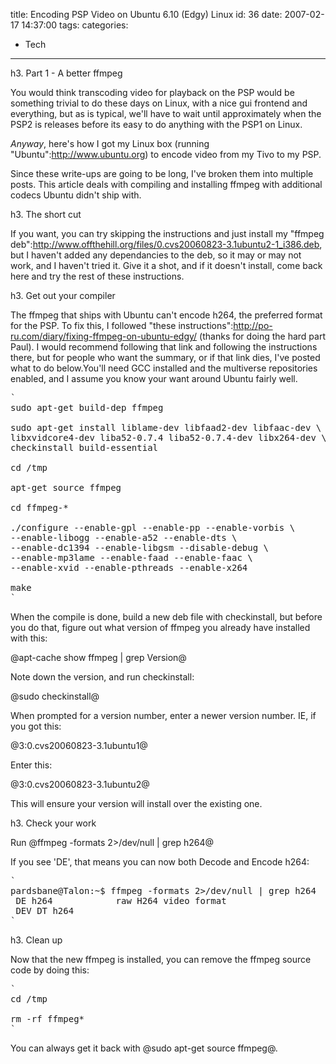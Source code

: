 title: Encoding PSP Video on Ubuntu 6.10 (Edgy) Linux
id: 36
date: 2007-02-17 14:37:00
tags:
categories:
  - Tech
---

h3\. Part 1 - A better ffmpeg

You would think transcoding video for playback on the PSP would be something trivial to do these days on Linux, with a nice gui frontend and everything, but as is typical, we'll have to wait until approximately when the PSP2 is releases before its easy to do anything with the PSP1 on Linux.

_Anyway_, here's how I got my Linux box (running "Ubuntu":http://www.ubuntu.org) to encode video from my Tivo to my PSP.

Since these write-ups are going to be long, I've broken them into multiple posts. This article deals with compiling and installing ffmpeg with additional codecs Ubuntu didn't ship with.

h3\. The short cut

If you want, you can try skipping the instructions and just install my "ffmpeg deb":http://www.offthehill.org/files/0.cvs20060823-3.1ubuntu2-1_i386.deb, but I haven't added any dependancies to the deb, so it may or may not work, and I haven't tried it. Give it a shot, and if it doesn't install, come back here and try the rest of these instructions.

h3\. Get out your compiler

The ffmpeg that ships with Ubuntu can't encode h264, the preferred format for the PSP. To fix this, I followed "these instructions":http://po-ru.com/diary/fixing-ffmpeg-on-ubuntu-edgy/ (thanks for doing the hard part Paul). I would recommend following that link and following the instructions there, but for people who want the summary, or if that link dies, I've posted what to do below.You'll need GCC installed and the multiverse repositories enabled, and I assume you know your want around Ubuntu fairly well.

<pre>
`
sudo apt-get build-dep ffmpeg

sudo apt-get install liblame-dev libfaad2-dev libfaac-dev \
libxvidcore4-dev liba52-0.7.4 liba52-0.7.4-dev libx264-dev \
checkinstall build-essential

cd /tmp

apt-get source ffmpeg

cd ffmpeg-*

./configure --enable-gpl --enable-pp --enable-vorbis \
--enable-libogg --enable-a52 --enable-dts \
--enable-dc1394 --enable-libgsm --disable-debug \
--enable-mp3lame --enable-faad --enable-faac \
--enable-xvid --enable-pthreads --enable-x264

make
`
</pre>

When the compile is done, build a new deb file with checkinstall, but before you do that, figure out what version of ffmpeg you already have installed with this:

@apt-cache show ffmpeg | grep Version@

Note down the version, and run checkinstall:

@sudo checkinstall@

When prompted for a version number, enter a newer version number. IE, if you got this:

@3:0.cvs20060823-3.1ubuntu1@

Enter this:

@3:0.cvs20060823-3.1ubuntu2@

This will ensure your version will install over the existing one.

h3\. Check your work

Run @ffmpeg -formats 2>/dev/null | grep h264@

If you see 'DE', that means you can now both Decode and Encode h264:
<pre>
`
pardsbane@Talon:~$ ffmpeg -formats 2>/dev/null | grep h264
 DE h264            raw H264 video format
 DEV DT h264
`
</pre>

h3\. Clean up

Now that the new ffmpeg is installed, you can remove the ffmpeg source code by doing this:
<pre>
`
cd /tmp

rm -rf ffmpeg*
`
</pre>
You can always get it back with @sudo apt-get source ffmpeg@.
